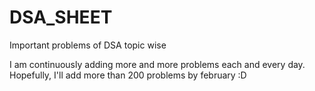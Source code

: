 # DSA_SHEET
Important problems of DSA topic wise

I am continuously adding more and more problems each and every day.
Hopefully, I'll add more than 200 problems by february :D
